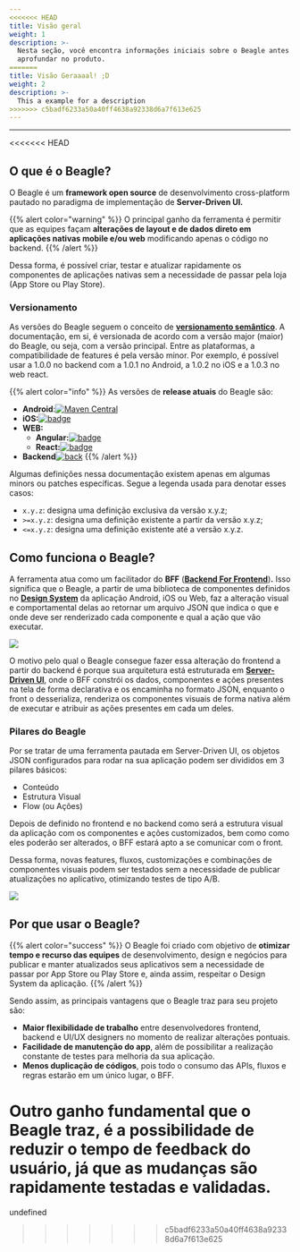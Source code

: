 ```yaml
---
<<<<<<< HEAD
title: Visão geral
weight: 1
description: >-
  Nesta seção, você encontra informações iniciais sobre o Beagle antes de se
  aprofundar no produto.
=======
title: Visão Geraaaal! ;D
weight: 2
description: >-
  This a example for a description
>>>>>>> c5badf6233a50a40ff4638a92338d6a7f613e625
---
```


---

<<<<<<< HEAD
## O que é o Beagle?

O Beagle é um **framework open source** de desenvolvimento cross-platform pautado no paradigma de implementação de **Server-Driven UI.** 

{{% alert color="warning" %}}
O principal ganho da ferramenta é permitir que as equipes façam **alterações de layout e de dados direto em aplicações nativas mobile e/ou web** modificando apenas o código no backend.
{{% /alert %}}

Dessa forma, é possível criar, testar e atualizar rapidamente os componentes de aplicações nativas sem a necessidade de passar pela loja \(App Store ou Play Store\).

### Versionamento <a id="version"></a>

As versões do Beagle seguem o conceito de [**versionamento semântico**](https://semver.org/). A documentação, em si, é versionada de acordo com a versão major \(maior\) do Beagle, ou seja, com a versão principal. Entre as plataformas, a compatibilidade de features é pela versão minor. Por exemplo, é possível usar a 1.0.0 no backend com a 1.0.1 no Android, a 1.0.2 no iOS e a 1.0.3 no web react.

{{% alert color="info" %}}
As versões de **release atuais** do Beagle são:

* **Android**:[![Maven Central](https://img.shields.io/maven-central/v/br.com.zup.beagle/android)](https://mvnrepository.com/artifact/br.com.zup.beagle/android)
* **iOS:**[![badge](https://img.shields.io/cocoapods/v/Beagle)]()
* **WEB:** 
  * **Angular:**[![badge](https://img.shields.io/npm/v/@zup-it/beagle-angular?logo=Angular)](https://github.com/ZupIT/beagle-web-angular)
  * **React:**[![badge](https://img.shields.io/npm/v/@zup-it/beagle-react?logo=React)](https://github.com/ZupIT/beagle-web-react)
* **Backend**[![back](https://camo.githubusercontent.com/27998a386042ecb2cae7b9f09ae159bd07c935bd/68747470733a2f2f696d672e736869656c64732e696f2f6d6176656e2d63656e7472616c2f762f62722e636f6d2e7a75702e626561676c652f6672616d65776f726b)](https://mvnrepository.com/artifact/br.com.zup.beagle/framework)
{{% /alert %}}

Algumas definições nessa documentação existem apenas em algumas minors ou patches específicas. Segue a legenda usada para denotar esses casos:

* `x.y.z`: designa uma definição exclusiva da versão x.y.z;
* `>=x.y.z`: designa uma definição existente a partir da versão x.y.z;
* `<=x.y.z`: designa uma definição existente até a versão x.y.z.

## Como funciona o Beagle?

A ferramenta atua como um facilitador do **BFF** \([**Backend For Frontend**](principais-conceitos.md#backend-for-frontend)\)**.** Isso significa que o Beagle, a partir de uma biblioteca de componentes definidos no [**Design System**](principais-conceitos.md#design-system) da aplicação Android, iOS ou Web, faz a alteração visual e comportamental delas ao retornar um arquivo JSON que indica o que e onde deve ser renderizado cada componente e qual a ação que vão executar.

![](/docs-beagle/beaglemobileback.png)

O motivo pelo qual o Beagle consegue fazer essa alteração do frontend a partir do backend é porque sua arquitetura está estruturada em [**Server-Driven UI**](principais-conceitos.md#server-driven-ui), onde o BFF constrói os dados, componentes e ações presentes na tela de forma declarativa e os encaminha no formato JSON, enquanto o front o desserializa, renderiza os componentes visuais de forma nativa além de executar e atribuir as ações presentes em cada um deles.

### Pilares do Beagle

Por se tratar de uma ferramenta pautada em Server-Driven UI, os objetos JSON configurados para rodar na sua aplicação podem ser divididos em 3 pilares básicos:

* Conteúdo
* Estrutura Visual 
* Flow \(ou Ações\) 

Depois de definido no frontend e no backend como será a estrutura visual da aplicação com os componentes e ações customizados, bem como como eles poderão ser alterados, o BFF estará apto a se comunicar com o front.

Dessa forma, novas features, fluxos, customizações e combinações de componentes visuais podem ser testados sem a necessidade de publicar atualizações no aplicativo, otimizando testes de tipo A/B.

![](/docs-beagle/beaglecomp.png)

## Por que usar o Beagle?

{{% alert color="success" %}}
O Beagle foi criado com objetivo de **otimizar tempo e recurso das equipes** de desenvolvimento, design e negócios para publicar e manter atualizados seus aplicativos sem a necessidade de passar por App Store ou Play Store e, ainda assim, respeitar o Design System da aplicação. 
{{% /alert %}}

Sendo assim, as principais vantagens que o Beagle traz para seu projeto são: 

* **Maior flexibilidade de trabalho** entre desenvolvedores frontend, backend e UI/UX designers no momento de realizar alterações pontuais.  
* **Facilidade de manutenção do app**, além de possibilitar a realização constante de testes para melhoria da sua aplicação. 
* **Menos duplicação de códigos**, pois todo o consumo das APIs, fluxos e regras estarão em um único lugar, o BFF.

Outro ganho fundamental que o Beagle traz, é a possibilidade de **reduzir o tempo de feedback do usuário**, já que as mudanças são rapidamente testadas e validadas.
=======
undefined
>>>>>>> c5badf6233a50a40ff4638a92338d6a7f613e625

